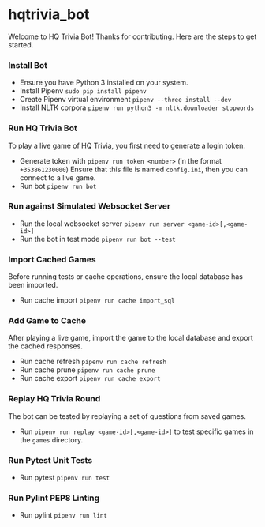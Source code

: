 # hqtrivia_bot

Welcome to HQ Trivia Bot! Thanks for contributing. Here are the steps to get started.


### Install Bot
 * Ensure you have Python 3 installed on your system.
 * Install Pipenv `sudo pip install pipenv`
 * Create Pipenv virtual environment `pipenv --three install --dev`
 * Install NLTK corpora `pipenv run python3 -m nltk.downloader stopwords`


### Run HQ Trivia Bot
To play a live game of HQ Trivia, you first need to generate a login token.
 * Generate token with `pipenv run token <number>` (in the format `+353861230000`)
Ensure that this file is named `config.ini`, then you can connect to a live game.
 * Run bot `pipenv run bot`


### Run against Simulated Websocket Server
 * Run the local websocket server `pipenv run server <game-id>[,<game-id>]`
 * Run the bot in test mode `pipenv run bot --test`


### Import Cached Games
Before running tests or cache operations, ensure the local database has been imported.
 * Run cache import `pipenv run cache import_sql`


### Add Game to Cache
After playing a live game, import the game to the local database and export the cached responses.
 * Run cache refresh `pipenv run cache refresh`
 * Run cache prune `pipenv run cache prune`
 * Run cache export `pipenv run cache export`


### Replay HQ Trivia Round
The bot can be tested by replaying a set of questions from saved games.
 * Run `pipenv run replay <game-id>[,<game-id>]` to test specific games in the `games` directory.


### Run Pytest Unit Tests
 * Run pytest `pipenv run test`


### Run Pylint PEP8 Linting
 * Run pylint `pipenv run lint`
